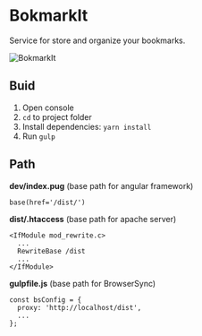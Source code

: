 # BokmarkIt
Service for store and organize your bookmarks.

![BokmarkIt](https://i.imgur.com/T8H857H.png)

## Buid
1. Open console
2. `cd` to project folder
3. Install dependencies: `yarn install`
2. Run `gulp`

## Path

**dev/index.pug** (base path for angular framework)
```
base(href='/dist/')
```

**dist/.htaccess** (base path for apache server)
```
<IfModule mod_rewrite.c>
  ...
  RewriteBase /dist
  ...
</IfModule>
```

**gulpfile.js** (base path for BrowserSync)
```
const bsConfig = {
  proxy: 'http://localhost/dist',
  ...
};
```
